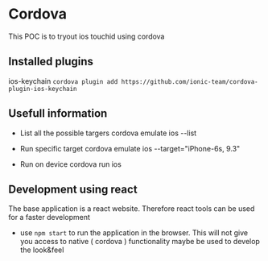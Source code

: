 # Cordova 

This POC is to tryout ios touchid using cordova

## Installed plugins

ios-keychain `cordova plugin add https://github.com/ionic-team/cordova-plugin-ios-keychain`

## Usefull information

- List all the possible targers
cordova emulate ios --list

- Run specific target
cordova emulate ios --target="iPhone-6s, 9.3"

- Run on device
cordova run ios

## Development using react

The base application is a react website. Therefore react tools can be used for a faster development  
- use `npm start` to run the application in the browser. This will not give you access to native ( cordova ) functionality maybe be used to develop the look&feel 
